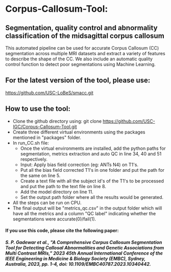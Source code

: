 # Corpus-Callosum-Tool: 
## Segmentation, quality control and abnormality classification of the midsagittal corpus callosum

This automated pipeline can be used for accurate Corpus Callosum (CC) segmentation across multiple MRI datasets and extract a variety of features to describe the shape of the CC. We also include an automatic quality control function to detect poor segmentations using Machine Learning.

## For the latest version of the tool, please use:
https://github.com/USC-LoBeS/smacc.git

## How to use the tool:
* Clone the github directory using: git clone https://github.com/USC-IGC/Corpus-Callosum-Tool.git
* Create three different virtual environments using the packages mentioned in "packages" folder.
* In run_CC.sh file:
  * Once the virtual environments are installed, add the python paths for segmentation, metrics extraction and auto QC in line 34, 40 and 51 respectively.
  * Input: Apply bias field correction (eg: ANTs N4) on T1's.
  * Put all the bias field corrected T1's in one folder and put the path for the same on line 5.
  * Create a text file with all the subject id's of the T1's to be processed and put the path to the text file on line 8.
  * Add the model directory on line 11.
  * Set the output path folder where all the results would be generated.
* All the steps can be run on CPU.
* The final output will be "metrics_qc.csv" in the output folder which will have all the metrics and a column "QC label" indicating whether the segmentations were accurate(0)/fail(1).


#### If you use this code, please cite the following paper:
##### S. P. Gadewar et al., "A Comprehensive Corpus Callosum Segmentation Tool for Detecting Callosal Abnormalities and Genetic Associations from Multi Contrast MRIs," 2023 45th Annual International Conference of the IEEE Engineering in Medicine & Biology Society (EMBC), Sydney, Australia, 2023, pp. 1-4, doi: 10.1109/EMBC40787.2023.10340442.
